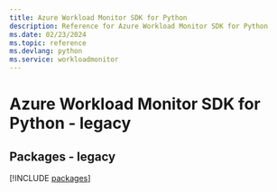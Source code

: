 ```yaml
---
title: Azure Workload Monitor SDK for Python
description: Reference for Azure Workload Monitor SDK for Python
ms.date: 02/23/2024
ms.topic: reference
ms.devlang: python
ms.service: workloadmonitor
---
```

# Azure Workload Monitor SDK for Python - legacy
## Packages - legacy
[!INCLUDE [packages](workload-monitor-index.md)]